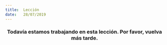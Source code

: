 ```yaml
---
title:  Lección
date:   28/07/2019
---
```


### <center>Todavía estamos trabajando en esta lección. Por favor, vuelva más tarde.</center>